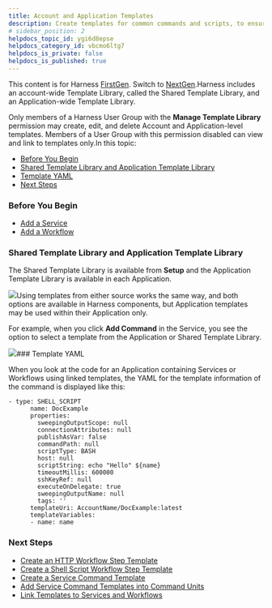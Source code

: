 ```yaml
---
title: Account and Application Templates
description: Create templates for common commands and scripts, to ensure consistency and save time.
# sidebar_position: 2
helpdocs_topic_id: ygi6d8epse
helpdocs_category_id: vbcmo6ltg7
helpdocs_is_private: false
helpdocs_is_published: true
---
```


This content is for Harness [FirstGen](/article/1fjmm4by22). Switch to [NextGen](/article/1re7pz9bj8).Harness includes an account-wide Template Library, called the Shared Template Library, and an Application-wide Template Library.

Only members of a Harness User Group with the **Manage Template Library** permission may create, edit, and delete Account and Application-level templates. Members of a User Group with this permission disabled can view and link to templates only.In this topic:

* [Before You Begin](https://docs.harness.io/article/dv7ajeroou-account-and-application-templates#undefined)
* [Shared Template Library and Application Template Library](https://docs.harness.io/article/dv7ajeroou-account-and-application-templates#shared_template_library_and_application_template_library)
* [Template YAML](https://docs.harness.io/article/dv7ajeroou-account-and-application-templates#template_yaml)
* [Next Steps](https://docs.harness.io/article/dv7ajeroou-account-and-application-templates#next_steps)

### Before You Begin

* [Add a Service](https://docs.harness.io/article/eb3kfl8uls-service-configuration)
* [Add a Workflow](https://docs.harness.io/article/m220i1tnia-workflow-configuration)

### Shared Template Library and Application Template Library

The Shared Template Library is available from **Setup** and the Application Template Library is available in each Application.

![](https://files.helpdocs.io/kw8ldg1itf/articles/ygi6d8epse/1557877122089/image.png)Using templates from either source works the same way, and both options are available in Harness components, but Application templates may be used within their Application only.

For example, when you click **Add Command** in the Service, you see the option to select a template from the Application or Shared Template Library.

![](https://files.helpdocs.io/kw8ldg1itf/articles/ygi6d8epse/1579912075132/image.png)### Template YAML

When you look at the code for an Application containing Services or Workflows using linked templates, the YAML for the template information of the command is displayed like this:


```
- type: SHELL_SCRIPT  
      name: DocExample  
      properties:  
        sweepingOutputScope: null  
        connectionAttributes: null  
        publishAsVar: false  
        commandPath: null  
        scriptType: BASH  
        host: null  
        scriptString: echo "Hello" ${name}  
        timeoutMillis: 600000  
        sshKeyRef: null  
        executeOnDelegate: true  
        sweepingOutputName: null  
        tags: ''  
      templateUri: AccountName/DocExample:latest  
      templateVariables:  
      - name: name
```
### Next Steps

* [Create an HTTP Workflow Step Template](/article/dv7ajeroou-account-and-application-templates)
* [Create a Shell Script Workflow Step Template](/article/lfqn3t83hd-create-a-shell-script-workflow-step-template)
* [Create a Service Command Template](/article/kbmz9uc7q9-create-a-service-command-template)
* [Add Service Command Templates into Command Units](/article/mfoy0hrw8y-add-service-command-templates-into-command-units)
* [Link Templates to Services and Workflows](/article/xd70p7rmqd-link-templates-to-services-and-workflows)

